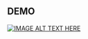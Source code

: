 ## DEMO
[![IMAGE ALT TEXT HERE](https://img.youtube.com/vi/8ZhQ9ua3U10/0.jpg)](https://www.youtube.com/watch?v=8ZhQ9ua3U10)
